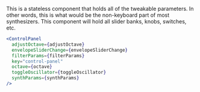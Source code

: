 This is a stateless component that holds all of the tweakable parameters. In other words,
this is what would be the non-keyboard part of most synthesizers. This component
will hold all slider banks, knobs, switches, etc.

```jsx static
<ControlPanel
  adjustOctave={adjustOctave}
  envelopeSliderChange={envelopeSliderChange}
  filterParams={filterParams}
  key="control-panel"
  octave={octave}
  toggleOscillator={toggleOscillator}
  synthParams={synthParams}
/>
```
